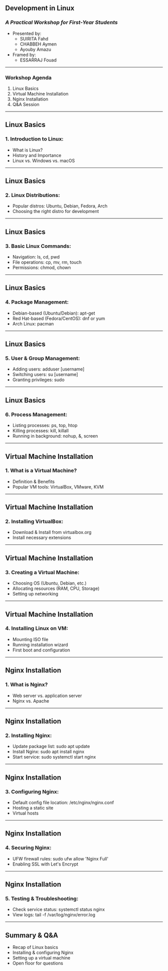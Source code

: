 ## **Development in Linux** 

### _A Practical Workshop for First-Year Students_

- Presented by:
  - SUIRITA Fahd
  - CHABBEH Aymen
  - Ayouby Amazu
- Framed by:
  - ESSARRAJ Fouad

---

### **Workshop Agenda**

1. Linux Basics
2. Virtual Machine Installation
3. Nginx Installation
4. Q&A Session

---

## Linux Basics

### **1. Introduction to Linux:**

- What is Linux?
- History and Importance
- Linux vs. Windows vs. macOS

---

## Linux Basics

### **2. Linux Distributions:**

- Popular distros: Ubuntu, Debian, Fedora, Arch
- Choosing the right distro for development

---

## Linux Basics

### **3. Basic Linux Commands:**

- Navigation: ls, cd, pwd
- File operations: cp, mv, rm, touch
- Permissions: chmod, chown

---

## Linux Basics

### **4. Package Management:**

- Debian-based (Ubuntu/Debian): apt-get
- Red Hat-based (Fedora/CentOS): dnf or yum
- Arch Linux: pacman

---

## Linux Basics

### **5. User & Group Management:**

- Adding users: adduser [username]
- Switching users: su [username]
- Granting privileges: sudo

---

## Linux Basics

### **6. Process Management:**

- Listing processes: ps, top, htop
- Killing processes: kill, killall
- Running in background: nohup, &, screen

---

## Virtual Machine Installation

### **1. What is a Virtual Machine?**

- Definition & Benefits
- Popular VM tools: VirtualBox, VMware, KVM

---

## Virtual Machine Installation

### **2. Installing VirtualBox:**

- Download & Install from virtualbox.org
- Install necessary extensions

---

## Virtual Machine Installation

### **3. Creating a Virtual Machine:**

- Choosing OS (Ubuntu, Debian, etc.)
- Allocating resources (RAM, CPU, Storage)
- Setting up networking

---

## Virtual Machine Installation

### **4. Installing Linux on VM:**

- Mounting ISO file
- Running installation wizard
- First boot and configuration

---

## Nginx Installation

### **1. What is Nginx?**

- Web server vs. application server
- Nginx vs. Apache

---

## Nginx Installation

### **2. Installing Nginx:**

- Update package list: sudo apt update
- Install Nginx: sudo apt install nginx
- Start service: sudo systemctl start nginx

---

## Nginx Installation

### **3. Configuring Nginx:**

- Default config file location: /etc/nginx/nginx.conf
- Hosting a static site
- Virtual hosts

---

## Nginx Installation

### **4. Securing Nginx:**

- UFW firewall rules: sudo ufw allow 'Nginx Full'
- Enabling SSL with Let's Encrypt

---

## Nginx Installation

### **5. Testing & Troubleshooting:**

- Check service status: systemctl status nginx
- View logs: tail -f /var/log/nginx/error.log

---

## Summary & Q&A

- Recap of Linux basics
- Installing & configuring Nginx
- Setting up a virtual machine
- Open floor for questions
